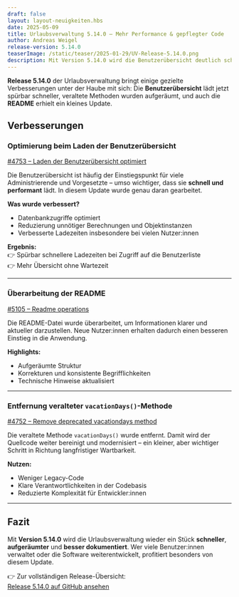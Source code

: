```yaml
---
draft: false
layout: layout-neuigkeiten.hbs
date: 2025-05-09
title: Urlaubsverwaltung 5.14.0 – Mehr Performance & gepflegter Code
author: Andreas Weigel
release-version: 5.14.0
teaserImage: /static/teaser/2025-01-29/UV-Release-5.14.0.png
description: Mit Version 5.14.0 wird die Benutzerübersicht deutlich schneller geladen, veralteter Code entfernt und die README-Dokumentation überarbeitet.
---
```


**Release 5.14.0** der Urlaubsverwaltung bringt einige gezielte Verbesserungen unter der Haube mit sich: Die **Benutzerübersicht** lädt jetzt spürbar schneller, veraltete Methoden wurden aufgeräumt, und auch die **README** erhielt ein kleines Update.

<!-- more -->

## Verbesserungen

### Optimierung beim Laden der Benutzerübersicht

[#4753 – Laden der Benutzerübersicht optimiert](https://github.com/urlaubsverwaltung/urlaubsverwaltung/pull/4753)

Die Benutzerübersicht ist häufig der Einstiegspunkt für viele Administrierende und Vorgesetzte – umso wichtiger, dass sie **schnell und performant** lädt. In diesem Update wurde genau daran gearbeitet.

**Was wurde verbessert?**

- Datenbankzugriffe optimiert
- Reduzierung unnötiger Berechnungen und Objektinstanzen
- Verbesserte Ladezeiten insbesondere bei vielen Nutzer:innen

**Ergebnis:**  
👉 Spürbar schnellere Ladezeiten bei Zugriff auf die Benutzerliste  
👉 Mehr Übersicht ohne Wartezeit

---

### Überarbeitung der README

[#5105 – Readme operations](https://github.com/urlaubsverwaltung/urlaubsverwaltung/pull/5105)

Die README-Datei wurde überarbeitet, um Informationen klarer und aktueller darzustellen. Neue Nutzer:innen erhalten dadurch einen besseren Einstieg in die Anwendung.

**Highlights:**

- Aufgeräumte Struktur
- Korrekturen und konsistente Begrifflichkeiten
- Technische Hinweise aktualisiert

---

### Entfernung veralteter `vacationDays()`-Methode

[#4752 – Remove deprecated vacationdays method](https://github.com/urlaubsverwaltung/urlaubsverwaltung/pull/4752)

Die veraltete Methode `vacationDays()` wurde entfernt. Damit wird der Quellcode weiter bereinigt und modernisiert – ein kleiner, aber wichtiger Schritt in Richtung langfristiger Wartbarkeit.

**Nutzen:**

- Weniger Legacy-Code
- Klare Verantwortlichkeiten in der Codebasis
- Reduzierte Komplexität für Entwickler:innen

---

## Fazit

Mit **Version 5.14.0** wird die Urlaubsverwaltung wieder ein Stück **schneller**, **aufgeräumter** und **besser dokumentiert**. Wer viele Benutzer:innen verwaltet oder die Software weiterentwickelt, profitiert besonders von diesem Update.

👉 Zur vollständigen Release-Übersicht:  
[Release 5.14.0 auf GitHub ansehen](https://github.com/urlaubsverwaltung/urlaubsverwaltung/releases/tag/urlaubsverwaltung-5.14.0)
